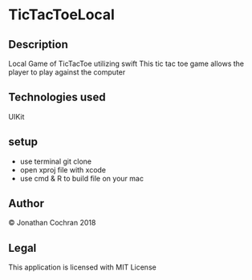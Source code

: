 # TicTacToeLocal
## Description
Local Game of TicTacToe utilizing swift
This tic tac toe game allows the player to play against the computer
## Technologies used
UIKit
## setup
- use terminal git clone
- open xproj file with xcode
- use cmd & R to build file on your mac
## Author
&copy; Jonathan Cochran 2018
## Legal
This application is licensed with MIT License
